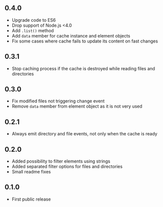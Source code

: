 ## 0.4.0
- Upgrade code to ES6
- Drop support of Node.js <4.0
- Add `.list()` method
- Add `data` member for cache instance and element objects
- Fix some cases where cache fails to update its content on fast changes

## 0.3.1
- Stop caching process if the cache is destroyed while reading files and directories

## 0.3.0
- Fix modified files not triggering change event
- Remove `data` member from element object as it is not very used

## 0.2.1
- Always emit directory and file events, not only when the cache is ready

## 0.2.0
- Added possibility to filter elements using strings
- Added separated filter options for files and directories
- Small readme fixes

## 0.1.0
- First public release